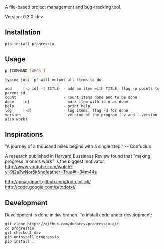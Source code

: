 A file-based project management and bug-tracking tool.

Version: 0.3.0-dev


## Installation

```
pip install progressio
```


## Usage

```bash
p [COMMAND [ARGS]]
```

    typing just 'p' will output all items to do
    
    add     [-p id] -t TITLE  - add an item with TITLE, flag -p points to parent id
    count                     - count items done and to be done
    done    [n]               - mark item with id n as done
    help                      - print help
    log     [-d]              - log items, flag -d for done
    version                   - version of the program (-v and --version also work)


## Inspirations

"A journey of a thousand miles begins with a single step." 
-- Confucius 

A research published in Harvard Bussiness Review found that "making progress in one's work" is the biggest motivator.
http://www.youtube.com/watch?v=9j2aTwNor5k&nofeather=True#t=34m44s

http://ginatrapani.github.com/todo.txt-cli/
http://code.google.com/p/todotxt/


## Development

Development is done in `dev` branch. To install code under development:

```
git clone https://github.com/dudarev/progressio.git
cd progressio
git checkout dev
pip uninstall progressio
pip install .
```

